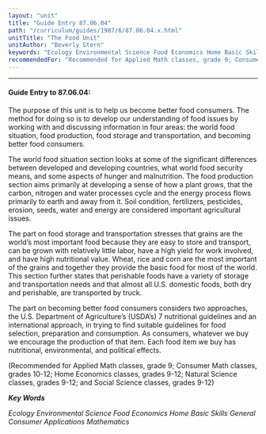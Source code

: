 ```yaml
---
layout: "unit"
title: "Guide Entry 87.06.04"
path: "/curriculum/guides/1987/6/87.06.04.x.html"
unitTitle: "The Food Unit"
unitAuthor: "Beverly Stern"
keywords: "Ecology Environmental Science Food Economics Home Basic Skills General Consumer Applications Mathematics"
recommendedFor: "Recommended for Applied Math classes, grade 9; Consumer Math classes, grades 10-12; Home Economics classes, grades 9-12; Natural Science classes, grades 9-12; and Social Science classes, grades 9-12"
---
```

<body>
<hr/>
<h4>
Guide Entry to 87.06.04:
</h4>
The purpose of this unit is to help us become better food consumers. The method for doing so is to develop our understanding of food issues by working with and discussing information in four areas: the world food situation, food production, food storage and transportation, and becoming better food consumers.
<p>
The world food situation section looks at some of the significant differences between developed and developing countries, what world food security means, and some aspects of hunger and malnutrition. The food production section aims primarily at developing a sense of how a plant grows, that the carbon, nitrogen and water processes cycle and the energy process flows primarily to earth and away from it. Soil condition, fertilizers, pesticides, erosion, seeds, water and energy are considered important agricultural issues.
</p>
<p>
The part on food storage and transportation stresses that grains are the world’s most important food because they are easy to store and transport, can be grown with relatively little labor, have a high yield for work involved, and have high nutritional value. Wheat, rice and corn are the most important of the grains and together they provide the basic food for most of the world. This section further states that perishable foods have a variety of storage and transportation needs and that almost all U.S. domestic foods, both dry and perishable, are transported by truck.
</p>
<p>
The part on becoming better food consumers considers two approaches, the U.S. Department of Agriculture’s (USDA’s) 7 nutritional guidelines and an international approach, in trying to find suitable guidelines for food selection, preparation and consumption. As consumers, whatever we buy we encourage the production of that item. Each food item we buy has nutritional, environmental, and political effects.
</p>
<p>
(Recommended for Applied Math classes, grade 9; Consumer Math classes, grades 10-12; Home Economics classes, grades 9-12; Natural Science classes, grades 9-12; and Social Science classes, grades 9-12)
</p>
<p>
<b>
<i>
Key Words
</i>
</b>
<br/>
</p>
<p>
<i>
Ecology Environmental Science Food Economics Home Basic Skills General Consumer Applications Mathematics
</i>
</p>
</body>